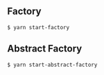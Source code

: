 ## Factory 

```shell
$ yarn start-factory
```

## Abstract Factory 
```shell
$ yarn start-abstract-factory
```
